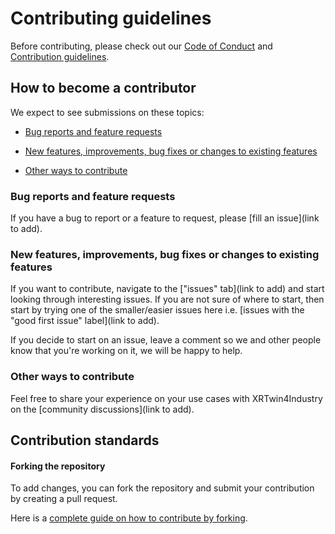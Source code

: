 # Contributing guidelines

Before contributing, please check out our [Code of Conduct](CODE_OF_CONDUCT.md) and [Contribution guidelines](CONTRIBUTING.md).

## How to become a contributor

We expect to see submissions on these topics:
- [Bug reports and feature requests](#bug-reports-and-feature-requests)


- [New features, improvements, bug fixes or changes to existing features](#new-features-improvements-bug-fixes-or-changes-to-existing-features)

- [Other ways to contribute](#other-ways-to-contribute)

### Bug reports and feature requests

If you have a bug to report or a feature to request, please [fill an issue](link to add).


### New features, improvements, bug fixes or changes to existing features

If you want to contribute, navigate to the ["issues" tab](link to add) and start looking through interesting issues. If you are not sure of where to start, then start by trying one of the smaller/easier issues here i.e. [issues with the "good first issue" label](link to add).

If you decide to start on an issue, leave a comment so we and other people know that you're working on it, we will be happy to help.

### Other ways to contribute

Feel free to share your experience on your use cases with XRTwin4Industry on the [community discussions](link to add).

## Contribution standards


#### Forking the repository

To add changes, you can fork the repository and submit your contribution by creating a pull request.

Here is a [complete guide on how to contribute by forking](https://sqldbawithabeard.com/2019/11/29/how-to-fork-a-github-repository-and-contribute-to-an-open-source-project/).


